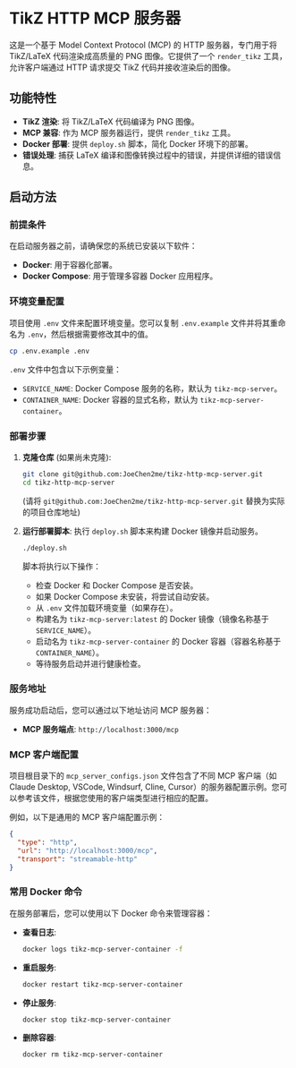 # TikZ HTTP MCP 服务器

这是一个基于 Model Context Protocol (MCP) 的 HTTP 服务器，专门用于将 TikZ/LaTeX 代码渲染成高质量的 PNG 图像。它提供了一个 `render_tikz` 工具，允许客户端通过 HTTP 请求提交 TikZ 代码并接收渲染后的图像。

## 功能特性

*   **TikZ 渲染**: 将 TikZ/LaTeX 代码编译为 PNG 图像。
*   **MCP 兼容**: 作为 MCP 服务器运行，提供 `render_tikz` 工具。
*   **Docker 部署**: 提供 `deploy.sh` 脚本，简化 Docker 环境下的部署。
*   **错误处理**: 捕获 LaTeX 编译和图像转换过程中的错误，并提供详细的错误信息。

## 启动方法

### 前提条件

在启动服务器之前，请确保您的系统已安装以下软件：

*   **Docker**: 用于容器化部署。
*   **Docker Compose**: 用于管理多容器 Docker 应用程序。

### 环境变量配置

项目使用 `.env` 文件来配置环境变量。您可以复制 `.env.example` 文件并将其重命名为 `.env`，然后根据需要修改其中的值。

```bash
cp .env.example .env
```

`.env` 文件中包含以下示例变量：

*   `SERVICE_NAME`: Docker Compose 服务的名称，默认为 `tikz-mcp-server`。
*   `CONTAINER_NAME`: Docker 容器的显式名称，默认为 `tikz-mcp-server-container`。

### 部署步骤

1.  **克隆仓库** (如果尚未克隆):
    ```bash
    git clone git@github.com:JoeChen2me/tikz-http-mcp-server.git
    cd tikz-http-mcp-server
    ```
    (请将 `git@github.com:JoeChen2me/tikz-http-mcp-server.git` 替换为实际的项目仓库地址)

2.  **运行部署脚本**:
    执行 `deploy.sh` 脚本来构建 Docker 镜像并启动服务。

    ```bash
    ./deploy.sh
    ```

    脚本将执行以下操作：
    *   检查 Docker 和 Docker Compose 是否安装。
    *   如果 Docker Compose 未安装，将尝试自动安装。
    *   从 `.env` 文件加载环境变量（如果存在）。
    *   构建名为 `tikz-mcp-server:latest` 的 Docker 镜像（镜像名称基于 `SERVICE_NAME`）。
    *   启动名为 `tikz-mcp-server-container` 的 Docker 容器（容器名称基于 `CONTAINER_NAME`）。
    *   等待服务启动并进行健康检查。

### 服务地址

服务成功启动后，您可以通过以下地址访问 MCP 服务器：

*   **MCP 服务端点**: `http://localhost:3000/mcp`

### MCP 客户端配置

项目根目录下的 `mcp_server_configs.json` 文件包含了不同 MCP 客户端（如 Claude Desktop, VSCode, Windsurf, Cline, Cursor）的服务器配置示例。您可以参考该文件，根据您使用的客户端类型进行相应的配置。

例如，以下是通用的 MCP 客户端配置示例：

```json
{
  "type": "http",
  "url": "http://localhost:3000/mcp",
  "transport": "streamable-http"
}
```

### 常用 Docker 命令

在服务部署后，您可以使用以下 Docker 命令来管理容器：

*   **查看日志**:
    ```bash
    docker logs tikz-mcp-server-container -f
    ```
*   **重启服务**:
    ```bash
    docker restart tikz-mcp-server-container
    ```
*   **停止服务**:
    ```bash
    docker stop tikz-mcp-server-container
    ```
*   **删除容器**:
    ```bash
    docker rm tikz-mcp-server-container